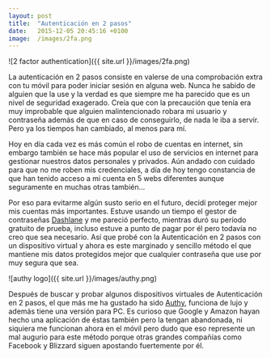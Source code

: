 ```yaml
---
layout: post
title:  "Autenticación en 2 pasos"
date:   2015-12-05 20:45:16 +0100
image:  /images/2fa.png
---
```

![2 factor authentication]({{ site.url }}/images/2fa.png)

La autenticación en 2 pasos consiste en valerse de una comprobación extra con tu móvil para poder iniciar sesión en alguna web. Nunca he sabido de alguien que la use y la verdad es que siempre me ha parecido que es un nivel de seguridad exagerado. Creía que con la precaución que tenía era muy improbable que alguien malintencionado robara mi usuario y contraseña además de que en caso de conseguirlo, de nada le iba a servir. Pero ya los tiempos han cambiado, al menos para mí.

Hoy en día cada vez es más común el robo de cuentas en internet, sin embargo también se hace más popular el uso de servicios en internet para gestionar nuestros datos personales y privados. Aún andado con cuidado para que no me roben mis credenciales, a día de hoy tengo constancia de que han tenido acceso a mi cuenta en 5 webs diferentes aunque seguramente en muchas otras también…

Por eso para evitarme algún susto serio en el futuro, decidí proteger mejor mis cuentas más importantes. Estuve usando un tiempo el gestor de contraseñas [Dashlane](https://www.dashlane.com/es/) y me pareció perfecto, mientras duró su período gratuito de prueba, incluso estuve a punto de pagar por él pero todavía no creo que sea necesario. Así que probé con la Autenticación en 2 pasos con un dispositivo virtual y ahora es este marginado y sencillo método el que mantiene mis datos protegidos mejor que cualquier contraseña que use por muy segura que sea.

![authy logo]({{ site.url }}/images/authy.png)

Después de buscar y probar algunos dispositivos virtuales de Autenticación en 2 pasos, el que más me ha gustado ha sido [Authy](https://www.authy.com/), funciona de lujo y además tiene una versión para PC. Es curioso que Google y Amazon hayan hecho una aplicación de éstas también pero la tengan abandonada, ni siquiera me funcionan ahora en el móvil pero dudo que eso represente un mal augurio para este método porque otras grandes compañías como Facebook y Blizzard siguen apostando fuertemente por él.